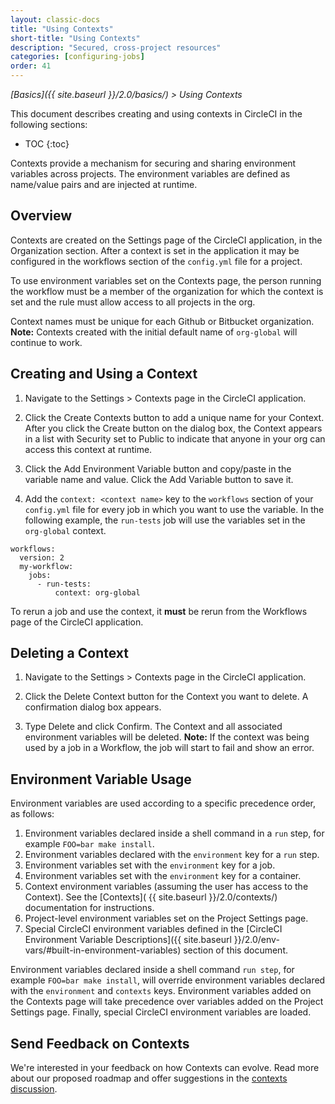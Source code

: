 ```yaml
---
layout: classic-docs
title: "Using Contexts"
short-title: "Using Contexts"
description: "Secured, cross-project resources"
categories: [configuring-jobs]
order: 41
---
```


*[Basics]({{ site.baseurl }}/2.0/basics/) > Using Contexts*

This document describes creating and using contexts in CircleCI in the following sections:

* TOC
{:toc}

Contexts provide a mechanism for securing and sharing environment variables across projects. The environment variables are defined as name/value pairs and are injected at runtime.

## Overview
Contexts are created on the Settings page of the CircleCI application, in the Organization section. After a context is set in the application it may be configured in the workflows section of the `config.yml` file for a project.

To use environment variables set on the Contexts page, the person running the workflow must be a member of the organization for which the context is set and the rule must allow access to all projects in the org. 

Context names must be unique for each Github or Bitbucket organization. **Note:** Contexts created with the initial default name of `org-global` will continue to work. 

## Creating and Using a Context

1. Navigate to the Settings > Contexts page in the CircleCI application. 

2. Click the Create Contexts button to add a unique name for your Context. After you click the Create button on the dialog box, the Context appears in a list with Security set to Public to indicate that anyone in your org can access this context at runtime.

3. Click the Add Environment Variable button and copy/paste in the variable name and value. Click the Add Variable button to save it.

4. Add the `context: <context name>` key to the `workflows` section of your `config.yml` file for every job in which you want to use the variable. In the following example, the `run-tests` job will use the variables set in the `org-global` context.

```
workflows:
  version: 2
  my-workflow:
    jobs:
      - run-tests:
          context: org-global
```

To rerun a job and use the context, it **must** be rerun from the Workflows page of the CircleCI application. 

## Deleting a Context

1. Navigate to the Settings > Contexts page in the CircleCI application.

2. Click the Delete Context button for the Context you want to delete. A confirmation dialog box appears.

3. Type Delete and click Confirm. The Context and all associated environment variables will be deleted. **Note:** If the context was being used by a job in a Workflow, the job will start to fail and show an error.

## Environment Variable Usage 

Environment variables are used according to a specific precedence order, as follows:

1. Environment variables declared inside a shell command in a `run` step, for example `FOO=bar make install`.
2. Environment variables declared with the `environment` key for a `run` step.
3. Environment variables set with the `environment` key for a job.
4. Environment variables set with the `environment` key for a container.
5. Context environment variables (assuming the user has access to the Context). See the [Contexts]( {{ site.baseurl }}/2.0/contexts/) documentation for instructions.
6. Project-level environment variables set on the Project Settings page.
7. Special CircleCI environment variables defined in the [CircleCI Environment Variable Descriptions]({{ site.baseurl }}/2.0/env-vars/#built-in-environment-variables) section of this document.

Environment variables declared inside a shell command `run step`, for example `FOO=bar make install`, will override environment variables declared with the `environment` and `contexts` keys. Environment variables added on the Contexts page will take precedence over variables added on the Project Settings page. Finally, special CircleCI environment variables are loaded.

## Send Feedback on Contexts

We're interested in your feedback on how Contexts can evolve. Read more about our proposed roadmap and offer suggestions in the [contexts discussion](https://discuss.circleci.com/t/contexts-feedback/13908).

